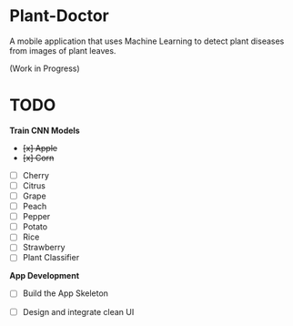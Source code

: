 # Plant-Doctor
A mobile application that uses Machine Learning to detect plant diseases from images of plant leaves. 

(Work in Progress)
# TODO
**Train CNN Models**

- ~~[x] Apple~~
- ~~[x] Corn~~
- [ ] Cherry
- [ ] Citrus
- [ ] Grape
- [ ] Peach
- [ ] Pepper
- [ ] Potato
- [ ] Rice
- [ ] Strawberry
- [ ] Plant Classifier

**App Development**
- [ ] Build the App Skeleton
- [ ] Design and integrate clean UI

